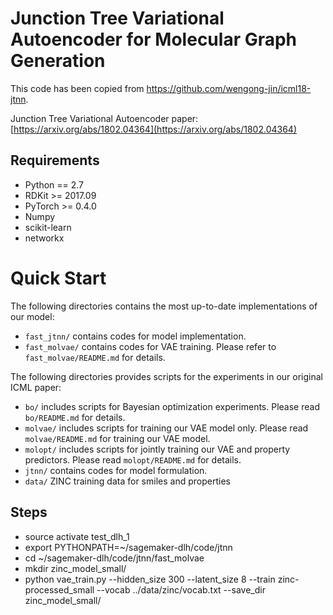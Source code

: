 # Junction Tree Variational Autoencoder for Molecular Graph Generation

This code has been copied from https://github.com/wengong-jin/icml18-jtnn.

Junction Tree Variational Autoencoder paper: [https://arxiv.org/abs/1802.04364](https://arxiv.org/abs/1802.04364)

## Requirements
* Python == 2.7
* RDKit >= 2017.09
* PyTorch >= 0.4.0
* Numpy
* scikit-learn
* networkx

# Quick Start
The following directories contains the most up-to-date implementations of our model:
* `fast_jtnn/` contains codes for model implementation.
* `fast_molvae/` contains codes for VAE training. Please refer to `fast_molvae/README.md` for details.

The following directories provides scripts for the experiments in our original ICML paper:
* `bo/` includes scripts for Bayesian optimization experiments. Please read `bo/README.md` for details.
* `molvae/` includes scripts for training our VAE model only. Please read `molvae/README.md` for training our VAE model.
* `molopt/` includes scripts for jointly training our VAE and property predictors. Please read `molopt/README.md` for details.
* `jtnn/` contains codes for model formulation.
* `data/` ZINC training data for smiles and properties

## Steps
* source activate test_dlh_1
* export PYTHONPATH=~/sagemaker-dlh/code/jtnn
* cd ~/sagemaker-dlh/code/jtnn/fast_molvae
* mkdir zinc_model_small/
* python vae_train.py  --hidden_size 300 --latent_size 8 --train zinc-processed_small --vocab ../data/zinc/vocab.txt --save_dir zinc_model_small/
